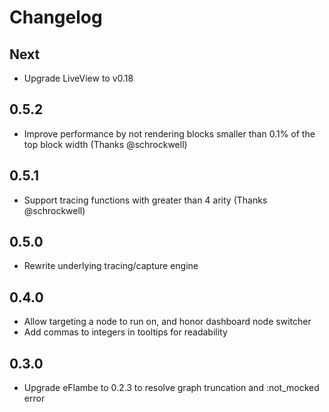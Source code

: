 # Changelog

## Next

-   Upgrade LiveView to v0.18

## 0.5.2

-   Improve performance by not rendering blocks smaller than 0.1% of the top block width (Thanks @schrockwell)

## 0.5.1

-   Support tracing functions with greater than 4 arity (Thanks @schrockwell)

## 0.5.0

-   Rewrite underlying tracing/capture engine

## 0.4.0

-   Allow targeting a node to run on, and honor dashboard node switcher
-   Add commas to integers in tooltips for readability

## 0.3.0

-   Upgrade eFlambe to 0.2.3 to resolve graph truncation and :not_mocked error
